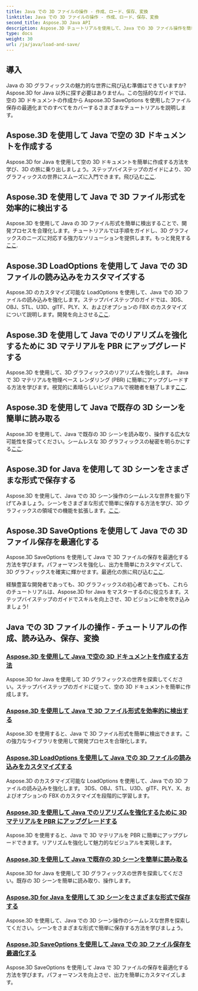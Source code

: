 ```yaml
---
title: Java での 3D ファイルの操作 - 作成、ロード、保存、変換
linktitle: Java での 3D ファイルの操作 - 作成、ロード、保存、変換
second_title: Aspose.3D Java API
description: Aspose.3D チュートリアルを使用して、Java での 3D ファイル操作を簡単にマスターします。ステップバイステップのガイドを使用して、3D ファイルを簡単に作成、ロード、保存、変換できます。
type: docs
weight: 30
url: /ja/java/load-and-save/
---
```


## 導入

Java の 3D グラフィックスの魅力的な世界に飛び込む準備はできていますか? Aspose.3D for Java 以外に探す必要はありません。この包括的なガイドでは、空の 3D ドキュメントの作成から Aspose.3D SaveOptions を使用したファイル保存の最適化までのすべてをカバーするさまざまなチュートリアルを説明します。

## Aspose.3D を使用して Java で空の 3D ドキュメントを作成する

Aspose.3D for Java を使用して空の 3D ドキュメントを簡単に作成する方法を学び、3D の旅に乗り出しましょう。ステップバイステップのガイドにより、3D グラフィックスの世界にスムーズに入門できます。飛び込む[ここ](./create-empty-3d-document/).

## Aspose.3D を使用して Java で 3D ファイル形式を効率的に検出する

Aspose.3D を使用して Java の 3D ファイル形式を簡単に検出することで、開発プロセスを合理化します。チュートリアルでは手順をガイドし、3D グラフィックスのニーズに対応する強力なソリューションを提供します。もっと発見する[ここ](./detect-3d-file-formats/).

## Aspose.3D LoadOptions を使用して Java での 3D ファイルの読み込みをカスタマイズする

Aspose.3D のカスタマイズ可能な LoadOptions を使用して、Java での 3D ファイルの読み込みを強化します。ステップバイステップのガイドでは、3DS、OBJ、STL、U3D、glTF、PLY、X、およびオプションの FBX のカスタマイズについて説明します。開発を向上させる[ここ](./customize-3d-file-loading/).

## Aspose.3D を使用して Java でのリアリズムを強化するために 3D マテリアルを PBR にアップグレードする

Aspose.3D を使用して、3D グラフィックスのリアリズムを強化します。 Java で 3D マテリアルを物理ベース レンダリング (PBR) に簡単にアップグレードする方法を学びます。視覚的に素晴らしいビジュアルで視聴者を魅了します[ここ](./upgrade-materials-to-pbr/).

## Aspose.3D を使用して Java で既存の 3D シーンを簡単に読み取る

Aspose.3D を使用して、Java で既存の 3D シーンを読み取り、操作する広大な可能性を探ってください。シームレスな 3D グラフィックスの秘密を明らかにする[ここ](./read-existing-3d-scenes/).

## Aspose.3D for Java を使用して 3D シーンをさまざまな形式で保存する

Aspose.3D を使用して、Java での 3D シーン操作のシームレスな世界を掘り下げてみましょう。シーンをさまざまな形式で簡単に保存する方法を学び、3D グラフィックスの領域での機能を拡張します。[ここ](./save-3d-scenes/).

## Aspose.3D SaveOptions を使用して Java での 3D ファイル保存を最適化する

Aspose.3D SaveOptions を使用して Java で 3D ファイルの保存を最適化する方法を学びます。パフォーマンスを強化し、出力を簡単にカスタマイズして、3D グラフィックスを確実に輝かせます。最適化の旅に飛び込む[ここ](./optimize-3d-file-saving/).

経験豊富な開発者であっても、3D グラフィックスの初心者であっても、これらのチュートリアルは、Aspose.3D for Java をマスターするのに役立ちます。ステップバイステップのガイドでスキルを向上させ、3D ビジョンに命を吹き込みましょう!
## Java での 3D ファイルの操作 - チュートリアルの作成、読み込み、保存、変換
### [Aspose.3D を使用して Java で空の 3D ドキュメントを作成する方法](./create-empty-3d-document/)
Aspose.3D for Java を使用して 3D グラフィックスの世界を探索してください。ステップバイステップのガイドに従って、空の 3D ドキュメントを簡単に作成します。
### [Aspose.3D を使用して Java で 3D ファイル形式を効率的に検出する](./detect-3d-file-formats/)
Aspose.3D を使用すると、Java で 3D ファイル形式を簡単に検出できます。この強力なライブラリを使用して開発プロセスを合理化します。
### [Aspose.3D LoadOptions を使用して Java での 3D ファイルの読み込みをカスタマイズする](./customize-3d-file-loading/)
Aspose.3D のカスタマイズ可能な LoadOptions を使用して、Java での 3D ファイルの読み込みを強化します。 3DS、OBJ、STL、U3D、glTF、PLY、X、およびオプションの FBX のカスタマイズを段階的に学習します。
### [Aspose.3D を使用して Java でのリアリズムを強化するために 3D マテリアルを PBR にアップグレードする](./upgrade-materials-to-pbr/)
Aspose.3D を使用すると、Java で 3D マテリアルを PBR に簡単にアップグレードできます。リアリズムを強化して魅力的なビジュアルを実現します。
### [Aspose.3D を使用して Java で既存の 3D シーンを簡単に読み取る](./read-existing-3d-scenes/)
Aspose.3D for Java を使用して 3D グラフィックスの世界を探索してください。既存の 3D シーンを簡単に読み取り、操作します。
### [Aspose.3D for Java を使用して 3D シーンをさまざまな形式で保存する](./save-3d-scenes/)
Aspose.3D を使用して、Java での 3D シーン操作のシームレスな世界を探索してください。シーンをさまざまな形式で簡単に保存する方法を学びましょう。
### [Aspose.3D SaveOptions を使用して Java での 3D ファイル保存を最適化する](./optimize-3d-file-saving/)
Aspose.3D SaveOptions を使用して Java で 3D ファイルの保存を最適化する方法を学びます。パフォーマンスを向上させ、出力を簡単にカスタマイズします。